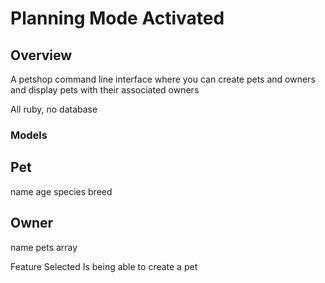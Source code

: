 # Planning Mode Activated

Overview
---

A petshop command line interface where you can create pets and owners and display pets with their associated owners

All ruby, no database


###  Models ###

Pet
---
name
age
species
breed

Owner
---
name
pets array


Feature Selected Is being able to create a pet